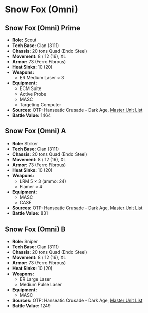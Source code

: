 # Snow Fox (Omni)
## Snow Fox (Omni) Prime
- **Role:** Scout
- **Tech Base:** Clan (3111)
- **Chassis:** 20 tons Quad (Endo Steel)
- **Movement:** 8 / 12 (16), XL
- **Armor:** 73 (Ferro Fibrous)
- **Heat Sinks:** 10 (20)
- **Weapons:**
  - ER Medium Laser × 3
- **Equipment:**
  - ECM Suite
  - Active Probe
  - MASC
  - Targeting Computer
- **Sources:** OTP: Hanseatic Crusade - Dark Age, [Master Unit List](http://masterunitlist.info/Unit/Details/7878/snow-fox-omni-prime)
- **Battle Value:** 1464

## Snow Fox (Omni) A
- **Role:** Striker
- **Tech Base:** Clan (3111)
- **Chassis:** 20 tons Quad (Endo Steel)
- **Movement:** 8 / 12 (16), XL
- **Armor:** 73 (Ferro Fibrous)
- **Heat Sinks:** 10 (20)
- **Weapons:**
  - LRM 5 × 3 (ammo: 24)
  - Flamer × 4
- **Equipment:**
  - MASC
  - CASE
- **Sources:** OTP: Hanseatic Crusade - Dark Age, [Master Unit List](http://masterunitlist.info/Unit/Details/7879/snow-fox-omni-a)
- **Battle Value:** 831

## Snow Fox (Omni) B
- **Role:** Sniper
- **Tech Base:** Clan (3111)
- **Chassis:** 20 tons Quad (Endo Steel)
- **Movement:** 8 / 12 (16), XL
- **Armor:** 73 (Ferro Fibrous)
- **Heat Sinks:** 10 (20)
- **Weapons:**
  - ER Large Laser
  - Medium Pulse Laser
- **Equipment:**
  - MASC
- **Sources:** OTP: Hanseatic Crusade - Dark Age, [Master Unit List](http://masterunitlist.info/Unit/Details/7880/snow-fox-omni-b)
- **Battle Value:** 1249


